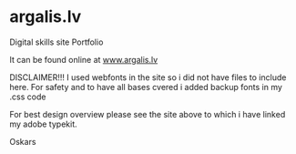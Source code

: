 # argalis.lv
Digital skills site
Portfolio

It can be found online at www.argalis.lv

DISCLAIMER!!!
I used webfonts in the site so i did not have files to include here. For safety and to have all bases cvered i added backup fonts in my .css code

For best design overview please see the site above to which i have linked my adobe typekit.

Oskars
